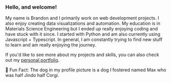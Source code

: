 ### Hello, and welcome! 

My name is Brandon and I primarily work on web development projects. I also enjoy creating data visualizations and automation. My education is in Materials Science Engineering but I ended up really enjoying coding and have stuck with it since. I started with Python and am also currently using Javascript + Typescript. In general, I am constantly trying to find new stuff to learn and am really enjoying the journey.

If you'd like to see more about my projects and skills, you can also check out my [personal portfolio](https://brandma.dev/).

:dog: Fun Fact: The dog in my profile picture is a dog I fostered named Max who was half Jindo half Corgi.

